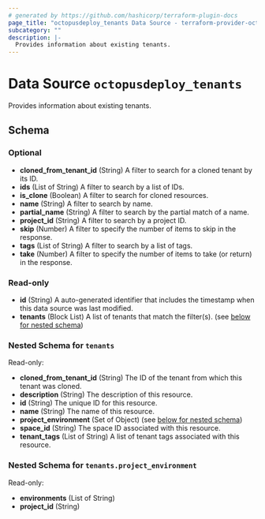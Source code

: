 ```yaml
---
# generated by https://github.com/hashicorp/terraform-plugin-docs
page_title: "octopusdeploy_tenants Data Source - terraform-provider-octopusdeploy"
subcategory: ""
description: |-
  Provides information about existing tenants.
---
```


# Data Source `octopusdeploy_tenants`

Provides information about existing tenants.



<!-- schema generated by tfplugindocs -->
## Schema

### Optional

- **cloned_from_tenant_id** (String) A filter to search for a cloned tenant by its ID.
- **ids** (List of String) A filter to search by a list of IDs.
- **is_clone** (Boolean) A filter to search for cloned resources.
- **name** (String) A filter to search by name.
- **partial_name** (String) A filter to search by the partial match of a name.
- **project_id** (String) A filter to search by a project ID.
- **skip** (Number) A filter to specify the number of items to skip in the response.
- **tags** (List of String) A filter to search by a list of tags.
- **take** (Number) A filter to specify the number of items to take (or return) in the response.

### Read-only

- **id** (String) A auto-generated identifier that includes the timestamp when this data source was last modified.
- **tenants** (Block List) A list of tenants that match the filter(s). (see [below for nested schema](#nestedblock--tenants))

<a id="nestedblock--tenants"></a>
### Nested Schema for `tenants`

Read-only:

- **cloned_from_tenant_id** (String) The ID of the tenant from which this tenant was cloned.
- **description** (String) The description of this resource.
- **id** (String) The unique ID for this resource.
- **name** (String) The name of this resource.
- **project_environment** (Set of Object) (see [below for nested schema](#nestedatt--tenants--project_environment))
- **space_id** (String) The space ID associated with this resource.
- **tenant_tags** (List of String) A list of tenant tags associated with this resource.

<a id="nestedatt--tenants--project_environment"></a>
### Nested Schema for `tenants.project_environment`

Read-only:

- **environments** (List of String)
- **project_id** (String)


